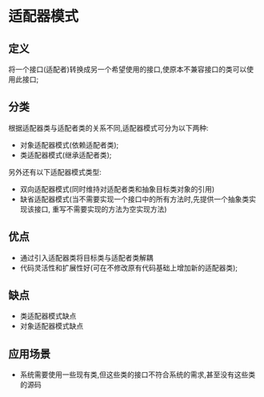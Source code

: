 # 适配器模式
## 定义
将一个接口(适配者)转换成另一个希望使用的接口,使原本不兼容接口的类可以使用此接口;

## 分类
根据适配器类与适配者类的关系不同,适配器模式可分为以下两种:
- 对象适配器模式(依赖适配者类);
- 类适配器模式(继承适配者类);

另外还有以下适配器模式类型:
- 双向适配器模式(同时维持对适配者类和抽象目标类对象的引用)
- 缺省适配器模式(当不需要实现一个接口中的所有方法时,先提供一个抽象类实现该接口,
重写不需要实现的方法为空实现方法)

## 优点
- 通过引入适配器类将目标类与适配者类解耦 
- 代码灵活性和扩展性好(可在不修改原有代码基础上增加新的适配器类);

## 缺点
- 类适配器模式缺点
- 对象适配器模式缺点

## 应用场景
- 系统需要使用一些现有类,但这些类的接口不符合系统的需求,甚至没有这些类的源码



